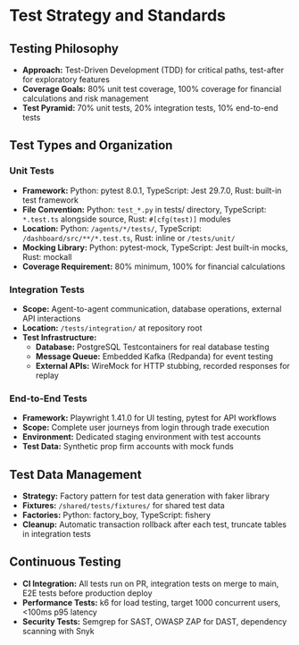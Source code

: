 # Test Strategy and Standards

## Testing Philosophy

- **Approach:** Test-Driven Development (TDD) for critical paths, test-after for exploratory features
- **Coverage Goals:** 80% unit test coverage, 100% coverage for financial calculations and risk management
- **Test Pyramid:** 70% unit tests, 20% integration tests, 10% end-to-end tests

## Test Types and Organization

### Unit Tests

- **Framework:** Python: pytest 8.0.1, TypeScript: Jest 29.7.0, Rust: built-in test framework
- **File Convention:** Python: `test_*.py` in tests/ directory, TypeScript: `*.test.ts` alongside source, Rust: `#[cfg(test)]` modules
- **Location:** Python: `/agents/*/tests/`, TypeScript: `/dashboard/src/**/*.test.ts`, Rust: inline or `/tests/unit/`
- **Mocking Library:** Python: pytest-mock, TypeScript: Jest built-in mocks, Rust: mockall
- **Coverage Requirement:** 80% minimum, 100% for financial calculations

### Integration Tests

- **Scope:** Agent-to-agent communication, database operations, external API interactions
- **Location:** `/tests/integration/` at repository root
- **Test Infrastructure:**
  - **Database:** PostgreSQL Testcontainers for real database testing
  - **Message Queue:** Embedded Kafka (Redpanda) for event testing
  - **External APIs:** WireMock for HTTP stubbing, recorded responses for replay

### End-to-End Tests

- **Framework:** Playwright 1.41.0 for UI testing, pytest for API workflows
- **Scope:** Complete user journeys from login through trade execution
- **Environment:** Dedicated staging environment with test accounts
- **Test Data:** Synthetic prop firm accounts with mock funds

## Test Data Management

- **Strategy:** Factory pattern for test data generation with faker library
- **Fixtures:** `/shared/tests/fixtures/` for shared test data
- **Factories:** Python: factory_boy, TypeScript: fishery
- **Cleanup:** Automatic transaction rollback after each test, truncate tables in integration tests

## Continuous Testing

- **CI Integration:** All tests run on PR, integration tests on merge to main, E2E tests before production deploy
- **Performance Tests:** k6 for load testing, target 1000 concurrent users, <100ms p95 latency
- **Security Tests:** Semgrep for SAST, OWASP ZAP for DAST, dependency scanning with Snyk
